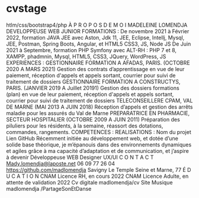 # cvstage
htlm/css/bootstrap4/php
À P R O P O S 
D E M O I
MADELEINE LOMENDJA
DEVELOPPEUSE WEB JUNIOR
FORMATIONS :
De novembre 2021 à Février 2022, formation JAVA JEE avec Aston, Jdk 
11, JEE, Eclipse, Intellj, Mysql, JEE, Postman, Spring Boots, Angular, et 
HTML5 CSS3, JS, Node JS
De Juin 2021 à Septembre, formation PHP Symfony avec ALT-RH : PHP 7 
et 8, XAMPP, phadmnin, Mysql, HTML5, CSS3, JQuery, WordPress, JS
EXPERIENCES :
GESTIONNAIRE FORMATION A AFADAS, PARIS.
(OCTOBRE 2020 A MARS 2021)
Gestion des contrats d’apprentissage en vue de leur paiement, 
réception d'appels et appels sortant, courrier pour suivi de 
traitement de dossiers
GESTIONNAIRE FORMATION A CONSTRUCTYS, PARIS.
(JANVIER 2019 A Juillet 20191)
Gestion des dossiers formations (plan) en vue de leur paiement, 
réception d'appels et appels sortant, courrier pour suivi de 
traitement de dossiers
TELECONSEILLERE CPAM, VAL DE MARNE
(MAI 2013 A JUIN 2018)
Réception d’appels et gestion des arrêts maladie pour les 
assurés du Val de Marne
PREPARATRICE EN PHARMACIE, SECTEUR HOSPITALIER
(OCTOBRE 2009 A JUIN 2011)
Préparation des piluliers pour les résidents, à la semaine, réassort 
des dotations, commandes, rangements.
COMPETENCES :
REALISATIONS :
Nom du projet Lien GitHub
Récemment initiée au 
développement web, et dotée 
d’une solide base théorique, je 
m’épanouis dans des 
environnements dynamiques et 
agiles grâce à ma capacité 
d’adaptation et de 
communication, et j’aspire à 
devenir Développeuse WEB
Designer UX/UI
C O N T A C T
Mady.lomendja@laposte.net
06 09 77 26 04
https://github.com/madlomendja
Savigny Le Temple
Seine et Marne, 77
É D U C A T I O N
CNAM
Licence RH, en cours
2022
CNAM
Licence Adulte, en attente 
de validation
2022
Cv digitale madlomendja/cv
Site Musique madlomendja /PartageSonEtDanse
